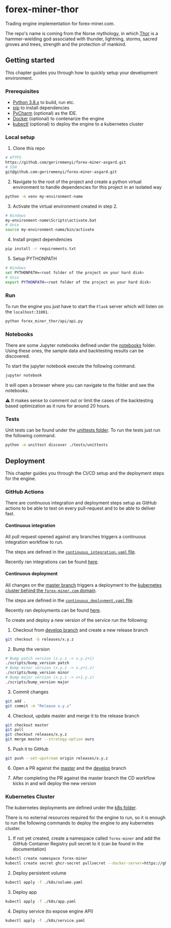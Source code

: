 # forex-miner-thor

Trading engine implementation for forex-miner.com. 

The repo's name is coming from the Norse mythology, in which [Thor](https://en.wikipedia.org/wiki/Thor) is a hammer-wielding god associated with thunder, lightning, storms, sacred groves and trees, strength and the protection of mankind.

## Getting started

This chapter guides you through how to quickly setup your development environment.

### Prerequisites

- [Python 3.8.x](https://www.python.org/) to build, run etc.
- [pip](https://pip.pypa.io/en/stable/) to install dependencies
- [PyCharm](https://www.jetbrains.com/pycharm/) (optional) as the IDE.
- [Docker](https://www.docker.com/products/docker-desktop) (optional) to contenarize the engine
- [kubectl](https://kubernetes.io/docs/tasks/tools/install-kubectl/) (optional) to deploy the engine to a kubernetes cluster

### Local setup

1. Clone this repo
```bash
# HTTPS
https://github.com/geriremenyi/forex-miner-asgard.git
# SSH
git@github.com:geriremenyi/forex-miner-asgard.git
```

2. Navigate to the root of the project and create a python virtual environment to handle dependencies for this project in an isolated way
```bash
python -m venv my-environment-name
```

3. Activate the virtual environment created in step 2.
```bash
# Windows
my-environment-name\Scripts\activate.bat
# Unix
source my-environment-name/bin/activate
```

4. Install project dependencies
```bash
pip install -r requirements.txt
```

5. Setup PYTHONPATH
```bash
# Windows
set PYTHONPATH=<root folder of the project on your hard disk>
# Unix
export PYTHONPATH=<root folder of the project on your hard disk>
```

### Run

To run the engine you just have to start the `Flask` server which will listen on the `localhost:31001`.

```bash
python forex_miner_thor/api/api.py
```

### Notebooks

There are some Jupyter notebooks defined under the [notebooks](notebooks) folder. Using these ones, the sample data and backtesting results can be discovered.

To start the jupyter notebook execute the following command.
```bash
jupyter notebook
```

It will open a browser where you can navigate to the folder and see the notebooks.

:warning: It makes sense to comment out or limit the cases of the backtesting based optimization as it runs for around 20 hours.

### Tests

Unit tests can be found under the [unittests folder](tests/unittests). To run the tests just run the following command.
```bash
python -m unittest discover ./tests/unittests
```

## Deployment

This chapter guides you through the CI/CD setup and the deployment steps for the engine.

### GitHub Actions

There are continuous integration and deployment steps setup as GitHub actions to be able to test on every pull-request and to be able to deliver fast. 

#### Continuous integration

All pull request opened against any branches triggers a continuous integration workflow to run.

The steps are defined in the [`continuous_integration.yaml` file](.github/workflows/continuous_integration.yaml).

Recently ran integrations can be found [here](https://github.com/geriremenyi/forex-miner-thor/actions?query=workflow%3A"Continuous+Integration").

#### Continuous deployment

All changes on the [master branch](https://github.com/geriremenyi/forex-miner-thor/tree/master) triggers a deployment to the [kubernetes cluster behind the `forex-miner.com` domain](https://github.com/geriremenyi/forex-miner-asgard).

The steps are defined in the [`continuous_deployment.yaml` file](.github/workflows/continuous_deployment.yaml).

Recently ran deployments can be found [here](https://github.com/geriremenyi/forex-miner-thor/actions?query=workflow%3A"Continuous+Deployment").

To create and deploy a new version of the service run the following:

1. Checkout from [develop branch](https://github.com/geriremenyi/forex-miner-thor/tree/master) and create a new release branch
```bash
git checkout -b releases/x.y.z
```

2. Bump the version
```bash
# Bump patch version (x.y.z -> x.y.z+1)
./scripts/bump_version patch
# Bump minor version (x.y.z -> x.y+1.z)
./scripts/bump_version minor
# Bump major version (x.y.z -> x+1.y.z)
./scripts/bump_version major
```

3. Commit changes
```bash
git add .
git commit -m "Release x.y.z"
```

4. Checkout, update master and merge it to the release branch
```bash
git checkout master
git pull
git checkout releases/x.y.z
git merge master --strategy-option ours
```

5. Push it to GitHub
```bash
git push --set-upstream origin releases/x.y.z
```

6. Open a PR against the [master](https://github.com/geriremenyi/forex-miner-thor/tree/master) and the [develop](https://github.com/geriremenyi/forex-miner-thor/tree/develop) branch

7. After completing the PR against the master branch the CD workflow kicks in and will deploy the new version

### Kubernetes Cluster

The kubernetes deployments are defined under the [k8s folder](k8s).

There is no external resources required for the engine to run, so it is enough to run the following commands to deploy the engine to any kubernetes cluster.
1. If not yet created, create a namespace called `forex-miner` and add the GitHub Container Registry pull secret to it (can be found in the documentation)
```bash
kubectl create namespace forex-miner
kubectl create secret ghcr-secret pullsecret --docker-server=https://ghcr.io/ --docker-username=notneeded --docker-password={PULL_SECRET_VALUE}
```
2. Deploy persistent volume
```bash
kubectl apply -f ./k8s/volume.yaml
```
3. Deploy app
```bash
kubectl apply -f ./k8s/app.yaml
```
4. Deploy service (to expose engine API)
```bash
kubectl apply -f ./k8s/service.yaml
```